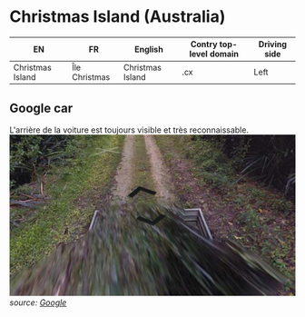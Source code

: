 # Christmas Island (Australia)

EN | FR | English | Contry top-level domain | Driving side
--- | --- | --- | --- | ---
Christmas Island | Île Christmas | Christmas Island | .cx | Left

## Google car

L'arrière de la voiture est toujours visible et très reconnaissable.  
![Christmas Island - Google car](src/cx001.jpg)
*source: [Google](https://earth.google.com/web)*
